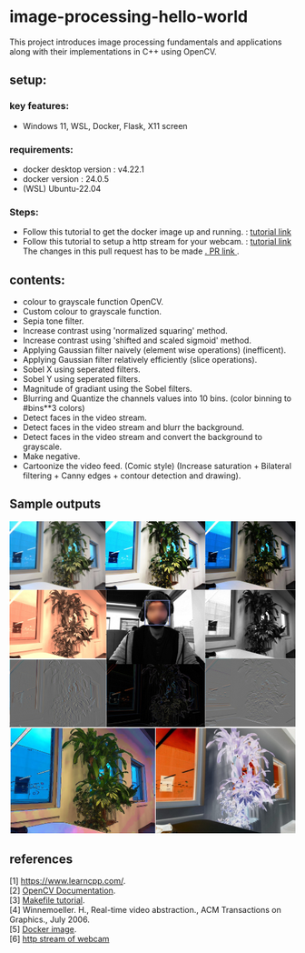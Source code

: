 # image-processing-hello-world
This project introduces image processing fundamentals and applications along with their implementations in C++ using OpenCV.

## setup:

### key features:

- Windows 11, WSL, Docker, Flask, X11 screen

### requirements: 
- docker desktop version : v4.22.1
- docker version : 24.0.5
- (WSL) Ubuntu-22.04

### Steps:
- Follow this tutorial to get the docker image up and running. : <a href="https://firstcaptain.github.io/opencv-docker/">tutorial link</a>
- Follow this tutorial to setup a http stream for your webcam. : <a href="https://www.youtube.com/watch?v=HuzXh-Xcgyk&t=7s"> tutorial link </a> The changes in this pull request has to be made <a href="https://github.com/freedomwebtech/webcaminnetwork/pull/1">. PR link </a>. 

## contents:

- colour to grayscale function OpenCV.
- Custom colour to grayscale function.
- Sepia tone filter.
- Increase contrast using 'normalized squaring' method.
- Increase contrast using 'shifted and scaled sigmoid' method. 
- Applying Gaussian filter naively (element wise operations) (inefficent).
- Applying Gaussian filter relatively efficiently (slice operations).
- Sobel X using seperated filters.
- Sobel Y using seperated filters.
- Magnitude of gradiant using the Sobel filters.
- Blurring and Quantize the channels values into 10 bins. (color binning to #bins**3 colors)
- Detect faces in the video stream.
- Detect faces in the video stream and blurr the background.
- Detect faces in the video stream and convert the background to grayscale.
- Make negative.
- Cartoonize the video feed. (Comic style) (Increase saturation + Bilateral filtering + Canny edges + contour detection and drawing).

## Sample outputs
![Alt text](./imgs/demo_img.png)

## references

[1] <a href="https://www.learncpp.com/">https://www.learncpp.com/</a>.\
[2] <a href="https://docs.opencv.org/4.x/modules.html">OpenCV Documentation</a>.\
[3] <a href="https://cs.colby.edu/maxwell/courses/tutorials/maketutor/">Makefile tutorial</a>.\
[4] Winnemoeller. H., Real-time video abstraction., ACM Transactions on Graphics., July 2006.\
[5] <a href="https://firstcaptain.github.io/opencv-docker/">Docker image</a>.\
[6] <a href="https://github.com/freedomwebtech/webcaminnetwork">http stream of webcam</a>